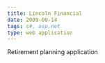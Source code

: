 ```yaml
---
title: Lincoln Financial
date: 2009-09-14
tags: c#, asp.net
type: web application
---
```


Retirement planning application
